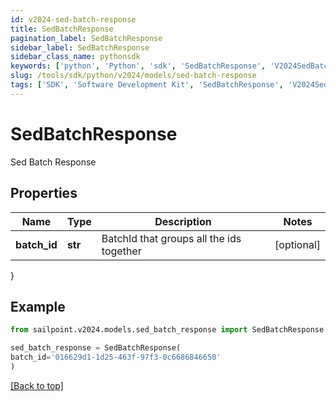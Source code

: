 ```yaml
---
id: v2024-sed-batch-response
title: SedBatchResponse
pagination_label: SedBatchResponse
sidebar_label: SedBatchResponse
sidebar_class_name: pythonsdk
keywords: ['python', 'Python', 'sdk', 'SedBatchResponse', 'V2024SedBatchResponse'] 
slug: /tools/sdk/python/v2024/models/sed-batch-response
tags: ['SDK', 'Software Development Kit', 'SedBatchResponse', 'V2024SedBatchResponse']
---
```


# SedBatchResponse

Sed Batch Response

## Properties

Name | Type | Description | Notes
------------ | ------------- | ------------- | -------------
**batch_id** | **str** | BatchId that groups all the ids together | [optional] 
}

## Example

```python
from sailpoint.v2024.models.sed_batch_response import SedBatchResponse

sed_batch_response = SedBatchResponse(
batch_id='016629d1-1d25-463f-97f3-0c6686846650'
)

```
[[Back to top]](#) 


